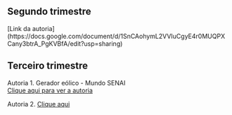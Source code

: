 <h2>Segundo trimestre</h2>
[Link da autoria](https://docs.google.com/document/d/1SnCAohymL2VVIuCgyE4r0MUQPXCany3btrA_PgKVBfA/edit?usp=sharing)

<h2>Terceiro trimestre</h2>
Autoria 1. Gerador eólico - Mundo SENAI
<br>
<a href="https://docs.google.com/document/d/1qCqyz3EAK3RYaGbhREMVfJWRdau-1TPwcrESLDGb4Fk/edit?usp=sharing"/>
Clique aqui para ver a autoria
</a>

Autoria 2. <a href="https://www.canva.com/design/DAFSPON59-c/BK4zIePWEizg_grTdRV4pw/view?utm_content=DAFSPON59-c&utm_campaign=designshare&utm_medium=link2&utm_source=sharebutton"/>Clique aqui</a>
